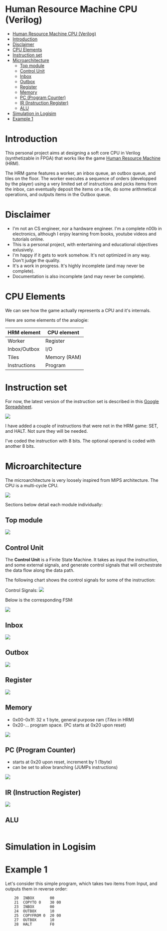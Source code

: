 # Human Resource Machine CPU (Verilog)

- [Human Resource Machine CPU (Verilog)](#human-resource-machine-cpu-verilog)
- [Introduction](#introduction)
- [Disclaimer](#disclaimer)
- [CPU Elements](#cpu-elements)
- [Instruction set](#instruction-set)
- [Microarchitecture](#microarchitecture)
    - [Top module](#top-module)
    - [Control Unit](#control-unit)
    - [Inbox](#inbox)
    - [Outbox](#outbox)
    - [Register](#register)
    - [Memory](#memory)
    - [PC (Program Counter)](#pc-program-counter)
    - [IR (Instruction Register)](#ir-instruction-register)
    - [ALU](#alu)
- [Simulation in Logisim](#simulation-in-logisim)
- [Example 1](#example-1)

# Introduction

This personal project aims at designing a soft core CPU in Verilog (synthetizable in FPGA) that works like the game [Human Resource Machine](https://tomorrowcorporation.com/humanresourcemachine) (HRM).

The HRM game features a worker, an inbox queue, an outbox queue, and tiles on the floor. The worker executes a sequence of orders (developped by the player) using a very limited set of instructions and picks items from the inbox, can eventually deposit the items on a tile, do some arithmetical operations, and outputs items in the Outbox queue.

# Disclaimer

- I'm not an CS engineer, nor a hardware engineer. I'm a complete n00b in electronics, although I enjoy learning from books, youtube videos and tutorials online.
- This is a personal project, with entertaining and educational objectives exlusively.
- I'm happy if it gets to work somehow. It's not optimized in any way. Don't judge the quality.
- It's a work in progress. It's highly incomplete (and may never be complete).
- Documentation is also incomplete (and may never be complete).

# CPU Elements

We can see how the game actually represents a CPU and it's internals.

Here are some elements of the analogie:

| HRM  element | CPU element  |
| ------------ | ------------ |
| Worker       | Register     |
| Inbox/Outbox | I/O          |
| Tiles        | Memory (RAM) |
| Instructions | Program      |

# Instruction set

For now, the latest version of the instruction set is described in this [Google Spreadsheet](https://docs.google.com/spreadsheets/d/1WEB_RK878GqC6Xb1BZOdD-QtXDiJCOBEF22lt2ebCDg/edit?usp=sharing).

![](assets/instruction-set.png)

I have added a couple of instructions that were not in the HRM game: SET, and HALT. Not sure they will be needed.

I've coded the instruction with 8 bits. The optional operand is coded with another 8 bits.

# Microarchitecture

The microarchitecture is very loosely inspired from MIPS architecture. The CPU is a multi-cycle CPU.

![](assets/HRM-CPU-3.png)

Sections below detail each module individually:

## Top module

![](logisim/diagram/top.png)

## Control Unit

The **Control Unit** is a Finite State Machine. It takes as input the instruction, and some external signals, and generate control signals that will orchestrate the data flow along the data path.

The following chart shows the control signals for some of the instruction:

Control Signals:
![](assets/control-signals-1.png)

Below is the corresponding FSM:

![](assets/control-unit-FSM.png)

## Inbox

![](logisim/diagram/inbox.png)

## Outbox

![](logisim/diagram/outbox.png)

## Register

![](logisim/diagram/R.png)

## Memory

-  0x00-0x1f: 32 x 1 byte, general purpose ram (*Tiles* in HRM)
-  0x20-... program space. (PC starts at 0x20 upon reset)

![](logisim/diagram/memory.png)

## PC (Program Counter)

- starts at 0x20 upon reset, increment by 1 (1byte)
- can be set to allow branching (JUMPs instructions)

![](logisim/diagram/pc.png)

## IR (Instruction Register)

![](logisim/diagram/IR.png)

## ALU

![]()

# Simulation in Logisim

# Example 1

Let's consider this simple program, which takes two items from Input, and outputs them in reverse order:

```
    20  INBOX       00
    21  COPYTO 0    30 00
    23  INBOX       00
    24  OUTBOX      10
    25  COPYFROM 0  20 00
    27  OUTBOX      10
    28  HALT        F0
```


